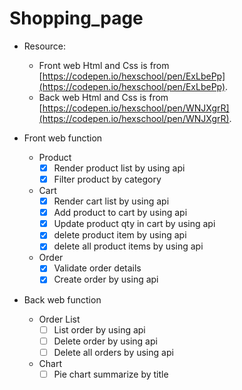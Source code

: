 # Shopping_page

- Resource: 
  - Front web Html and Css is from [https://codepen.io/hexschool/pen/ExLbePp](https://codepen.io/hexschool/pen/ExLbePp).
  - Back web Html and Css is from [https://codepen.io/hexschool/pen/WNJXgrR](https://codepen.io/hexschool/pen/WNJXgrR).

- Front web function  
    - Product
      - [X] Render product list by using api
      - [X] Filter product by category
    - Cart
      - [X] Render cart list by using api
      - [X] Add product to cart by using api
      - [X] Update product qty in cart by using api
      - [X] delete product item by using api
      - [X] delete all product items by using api
    - Order
      - [X] Validate order details
      - [X] Create order by using api

- Back web function
    - Order List
      - [ ] List order by using api
      - [ ] Delete order by using api
      - [ ] Delete all orders by using api
    - Chart
      - [ ] Pie chart summarize by title